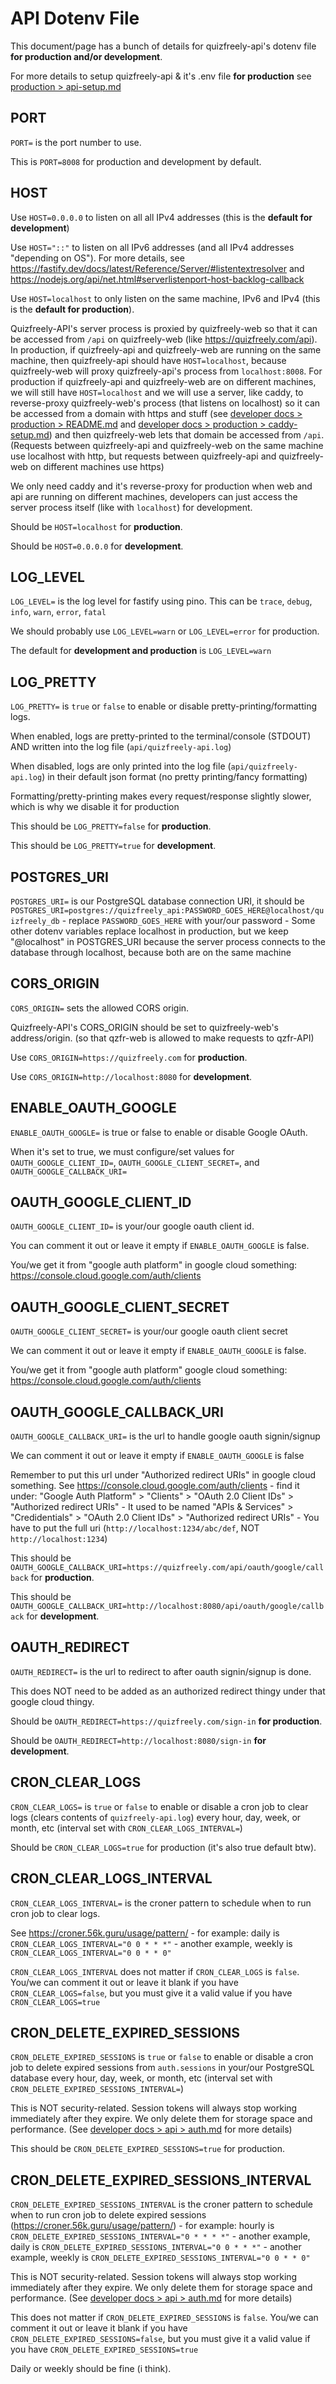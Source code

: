 # API Dotenv File

This document/page has a bunch of details for quizfreely-api's dotenv file **for production and/or development**.

For more details to setup quizfreely-api & it's .env file **for production** see [production > api-setup.md](../production/api-setup.md)

## PORT

`PORT=` is the port number to use.

This is `PORT=8008` for production and development by default.

## HOST

Use `HOST=0.0.0.0` to listen on all all IPv4 addresses (this is the **default for development**)

Use `HOST="::"` to listen on all IPv6 addresses (and all IPv4 addresses "depending on OS"). For more details, see https://fastify.dev/docs/latest/Reference/Server/#listentextresolver and https://nodejs.org/api/net.html#serverlistenport-host-backlog-callback

Use `HOST=localhost` to only listen on the same machine, IPv6 and IPv4 (this is the **default for production**).

Quizfreely-API's server process is proxied by quizfreely-web so that it can be accessed from `/api` on quizfreely-web (like https://quizfreely.com/api). In production, if quizfreely-api and quizfreely-web are running on the same machine, then quizfreely-api should have `HOST=localhost`, because quizfreely-web will proxy quizfreely-api's process from `localhost:8008`. For production if quizfreely-api and quizfreely-web are on different machines, we will still have `HOST=localhost` and we will use a server, like caddy, to reverse-proxy quizfreely-web's process (that listens on localhost) so it can be accessed from a domain with https and stuff (see [developer docs > production > README.md](../production/README.md) and [developer docs > production > caddy-setup.md](../production/caddy-setup.md)) and then quizfreely-web lets that domain be accessed from `/api`. (Requests between quizfreely-api and quizfreely-web on the same machine use localhost with http, but requests between quizfreely-api and quizfreely-web on different machines use https)

We only need caddy and it's reverse-proxy for production when web and api are running on different machines, developers can just access the server process itself (like with `localhost`) for development.

Should be `HOST=localhost` for **production**.

Should be `HOST=0.0.0.0` for **development**.

## LOG_LEVEL
`LOG_LEVEL=` is the log level for fastify using pino. This can be `trace`, `debug`, `info`, `warn`, `error`, `fatal`

We should probably use `LOG_LEVEL=warn` or `LOG_LEVEL=error` for production.

The default for **development and production** is `LOG_LEVEL=warn`

## LOG_PRETTY
`LOG_PRETTY=` is `true` or `false` to enable or disable pretty-printing/formatting logs.

When enabled, logs are pretty-printed to the terminal/console (STDOUT) AND written into the log file (`api/quizfreely-api.log`)

When disabled, logs are only printed into the log file (`api/quizfreely-api.log`) in their default json format (no pretty printing/fancy formatting)

Formatting/pretty-printing makes every request/response slightly slower, which is why we disable it for production

This should be `LOG_PRETTY=false` for **production**.

This should be `LOG_PRETTY=true` for **development**.

## POSTGRES_URI

`POSTGRES_URI=` is our PostgreSQL database connection URI, it should be `POSTGRES_URI=postgres://quizfreely_api:PASSWORD_GOES_HERE@localhost/quizfreely_db`
    - replace `PASSWORD_GOES_HERE` with your/our password
    - Some other dotenv variables replace localhost in production, but we keep "@localhost" in POSTGRES_URI because the server process connects to the database through localhost, because both are on the same machine

## CORS_ORIGIN
`CORS_ORIGIN=` sets the allowed CORS origin.

Quizfreely-API's CORS_ORIGIN should be set to quizfreely-web's address/origin. (so that qzfr-web is allowed to make requests to qzfr-API)

Use `CORS_ORIGIN=https://quizfreely.com` for **production**.

Use `CORS_ORIGIN=http://localhost:8080` for **development**.

## ENABLE_OAUTH_GOOGLE
`ENABLE_OAUTH_GOOGLE=` is true or false to enable or disable Google OAuth.

When it's set to true, we must configure/set values for `OAUTH_GOOGLE_CLIENT_ID=`, `OAUTH_GOOGLE_CLIENT_SECRET=`, and `OAUTH_GOOGLE_CALLBACK_URI=`

## OAUTH_GOOGLE_CLIENT_ID

`OAUTH_GOOGLE_CLIENT_ID=` is your/our google oauth client id.

You can comment it out or leave it empty if `ENABLE_OAUTH_GOOGLE` is false.

You/we get it from "google auth platform" in google cloud something: https://console.cloud.google.com/auth/clients

## OAUTH_GOOGLE_CLIENT_SECRET

`OAUTH_GOOGLE_CLIENT_SECRET=` is your/our google oauth client secret

We can comment it out or leave it empty if `ENABLE_OAUTH_GOOGLE` is false.

You/we get it from "google auth platform" google cloud something: https://console.cloud.google.com/auth/clients

## OAUTH_GOOGLE_CALLBACK_URI

`OAUTH_GOOGLE_CALLBACK_URI=` is the url to handle google oauth signin/signup

We can comment it out or leave it empty if `ENABLE_OAUTH_GOOGLE` is false

Remember to put this url under "Authorized redirect URIs" in google cloud something. See https://console.cloud.google.com/auth/clients
    - find it under: "Google Auth Platform" > "Clients" > "OAuth 2.0 Client IDs" > "Authorized redirect URIs"
    - It used to be named "APIs & Services" > "Credidentials" > "OAuth 2.0 Client IDs" > "Authorized redirect URIs"
    - You have to put the full uri (`http://localhost:1234/abc/def`, NOT `http://localhost:1234`)

This should be `OAUTH_GOOGLE_CALLBACK_URI=https://quizfreely.com/api/oauth/google/callback` for **production**.

This should be `OAUTH_GOOGLE_CALLBACK_URI=http://localhost:8080/api/oauth/google/callback` for **development**.

## OAUTH_REDIRECT

`OAUTH_REDIRECT=` is the url to redirect to after oauth signin/signup is done.

This does NOT need to be added as an authorized redirect thingy under that google cloud thingy.

Should be `OAUTH_REDIRECT=https://quizfreely.com/sign-in` **for production**.

Should be `OAUTH_REDIRECT=http://localhost:8080/sign-in` **for development**.

## CRON_CLEAR_LOGS
`CRON_CLEAR_LOGS=` is `true` or `false` to enable or disable a cron job to clear logs (clears contents of `quizfreely-api.log`) every hour, day, week, or month, etc (interval set with `CRON_CLEAR_LOGS_INTERVAL=`)

Should be `CRON_CLEAR_LOGS=true` for production (it's also true default btw).

## CRON_CLEAR_LOGS_INTERVAL

`CRON_CLEAR_LOGS_INTERVAL=` is the croner pattern to schedule when to run cron job to clear logs.

See https://croner.56k.guru/usage/pattern/
        - for example: daily is `CRON_CLEAR_LOGS_INTERVAL="0 0 * * *"`
        - another example, weekly is `CRON_CLEAR_LOGS_INTERVAL="0 0 * * 0"`

`CRON_CLEAR_LOGS_INTERVAL` does not matter if `CRON_CLEAR_LOGS` is `false`. You/we can comment it out or leave it blank if you have `CRON_CLEAR_LOGS=false`, but you must give it a valid value if you have `CRON_CLEAR_LOGS=true`

## CRON_DELETE_EXPIRED_SESSIONS

`CRON_DELETE_EXPIRED_SESSIONS` is `true` or `false` to enable or disable a cron job to delete expired sessions from `auth.sessions` in your/our PostgreSQL database every hour, day, week, or month, etc (interval set with `CRON_DELETE_EXPIRED_SESSIONS_INTERVAL=`)

This is NOT security-related. Session tokens will always stop working immediately after they expire. We only delete them for storage space and performance. (See [developer docs > api > auth.md](./auth.md) for more details)

This should be `CRON_DELETE_EXPIRED_SESSIONS=true` for production.

## CRON_DELETE_EXPIRED_SESSIONS_INTERVAL

`CRON_DELETE_EXPIRED_SESSIONS_INTERVAL` is the croner pattern to schedule when to run cron job to delete expired sessions (https://croner.56k.guru/usage/pattern/)
    - for example: hourly is `CRON_DELETE_EXPIRED_SESSIONS_INTERVAL="0 * * * *"`
    - another example, daily is `CRON_DELETE_EXPIRED_SESSIONS_INTERVAL="0 0 * * *"`
    - another example, weekly is `CRON_DELETE_EXPIRED_SESSIONS_INTERVAL="0 0 * * 0"`

This is NOT security-related. Session tokens will always stop working immediately after they expire. We only delete them for storage space and performance. (See [developer docs > api > auth.md](./auth.md) for more details)

This does not matter if `CRON_DELETE_EXPIRED_SESSIONS` is `false`. You/we can comment it out or leave it blank if you have `CRON_DELETE_EXPIRED_SESSIONS=false`, but you must give it a valid value if you have `CRON_DELETE_EXPIRED_SESSIONS=true`

Daily or weekly should be fine (i think).
